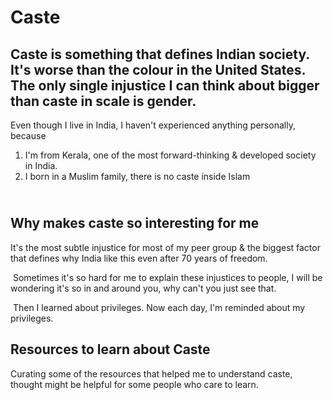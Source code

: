# Caste

## Caste is something that defines Indian society. It's worse than the colour in the United States. The only single injustice I can think about bigger than caste in scale is gender.&#x20;

Even though I live in India, I haven't experienced anything personally, because

1. I'm from Kerala, one of the most forward-thinking & developed society in India.
2. I born in a Muslim family, there is no caste inside Islam‌

\
Why makes caste so interesting for me
-------------------------------------

It's the most subtle injustice for most of my peer group & the biggest factor that defines why India like this even after 70 years of freedom.

‌ Sometimes it's so hard for me to explain these injustices to people, I will be wondering it's so in and around you, why can't you just see that.

‌ Then I learned about privileges. Now each day, I'm reminded about my privileges.

## Resources to learn about Caste

Curating some of the resources that helped me to understand caste, thought might be helpful for some people who care to learn.
